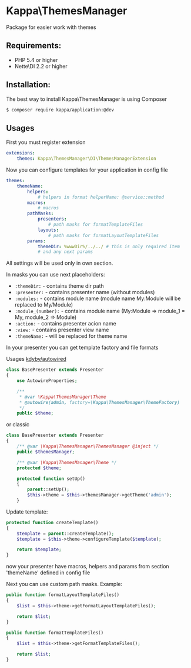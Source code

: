 # Kappa\ThemesManager

Package for easier work with themes

## Requirements:

* PHP 5.4 or higher
* Nette\DI 2.2 or higher

## Installation:

The best way to install Kappa\ThemesManager is using Composer

```sh
$ composer require kappa/application:@dev
```

## Usages

First you must register extension

```yaml
extensions:
	themes: Kappa\ThemesManager\DI\ThemesManagerExtension
```

Now you can configure templates for your application in config file

```yaml
themes:
	themeName:
		helpers:
			# helpers in format helperName: @service::method
		macros:
			# macros
		pathMasks:
			presenters:
				# path masks for formatTemplateFiles
			layouts:
				# path masks for formatLayoutTemplateFiles
		params:
			themeDir: %wwwDir%/../../ # this is only required item
			# and any next params
```

All settings will be used only in own section.

In masks you can use next placeholders:

* `:themeDir:` - contains theme dir path
* `:presenter:` - contains presenter name (without modules)
* `:modules:` - contains module name (module name My:Module will be replaced to My/Module)
* `:module_(number):` - contains module name (My:Module => module_1 = My, module_2 => Module)
* `:action:` - contains presenter acion name
* `:view:` - contains presenter view name
* `:themeName:` - will be replaced for theme name

In your presenter you can get template factory and file formats

Usages [kdyby/autowired](https://github.com/Kdyby/Autowired/)
```php
class BasePresenter extends Presenter
{
	use AutowireProperties;

	/**
	 * @var \Kappa\ThemesManager\Theme
	 * @autowire(admin, factory=\Kappa\ThemesManager\ThemeFactory)
	 */
	public $theme;

```

or classic
```php
class BasePresenter extends Presenter
{
	/** @var \Kappa\ThemesManager\ThemesManager @inject */
	public $themesManager;

	/** @var \Kappa\ThemesManager\Theme */
	protected $theme;

	protected function setUp()
	{
		parent::setUp();
		$this->theme = $this->themesManager->getTheme('admin');
	}
```

Update template:

```php
protected function createTemplate()
{
	$template = parent::createTemplate();
	$template = $this->theme->configureTemplate($template);

    return $template;
}
```

now your presenter have macros, helpers and params from section 'themeName' defined in config file

Next you can use custom path masks. Example:

```php
public function formatLayoutTemplateFiles()
{
    $list = $this->theme->getFormatLayoutTemplateFiles();

    return $list;
}

public function formatTemplateFiles()
{
    $list = $this->theme->getFormatTemplateFiles();

    return $list;
}
```